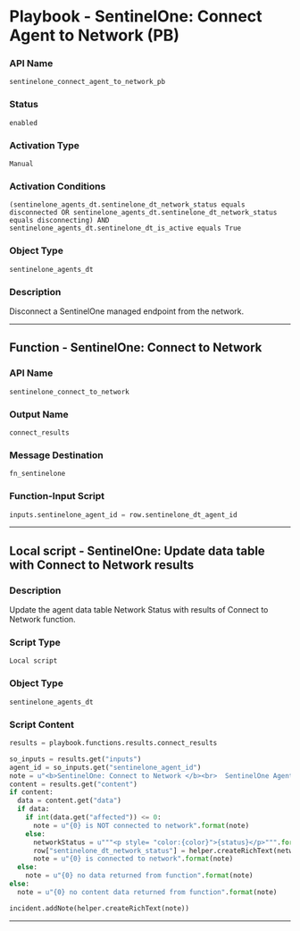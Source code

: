 <!--
    DO NOT MANUALLY EDIT THIS FILE
    THIS FILE IS AUTOMATICALLY GENERATED WITH resilient-sdk codegen
    Generated with resilient-sdk v50.0.151
-->

# Playbook - SentinelOne: Connect Agent to Network (PB)

### API Name
`sentinelone_connect_agent_to_network_pb`

### Status
`enabled`

### Activation Type
`Manual`

### Activation Conditions
`(sentinelone_agents_dt.sentinelone_dt_network_status equals disconnected OR sentinelone_agents_dt.sentinelone_dt_network_status equals disconnecting) AND sentinelone_agents_dt.sentinelone_dt_is_active equals True`

### Object Type
`sentinelone_agents_dt`

### Description
Disconnect a SentinelOne managed endpoint from the network.


---
## Function - SentinelOne: Connect to Network

### API Name
`sentinelone_connect_to_network`

### Output Name
`connect_results`

### Message Destination
`fn_sentinelone`

### Function-Input Script
```python
inputs.sentinelone_agent_id = row.sentinelone_dt_agent_id
```

---

## Local script - SentinelOne: Update data table with Connect to Network results 

### Description
Update the agent data table Network Status with results of Connect to Network function. 

### Script Type
`Local script`

### Object Type
`sentinelone_agents_dt`

### Script Content
```python
results = playbook.functions.results.connect_results

so_inputs = results.get("inputs")
agent_id = so_inputs.get("sentinelone_agent_id")
note = u"<b>SentinelOne: Connect to Network </b><br>  SentinelOne Agent Id: {0}".format(agent_id)
content = results.get("content")
if content:
  data = content.get("data")
  if data:
    if int(data.get("affected")) <= 0:
      note = u"{0} is NOT connected to network".format(note)
    else:
      networkStatus = u"""<p style= "color:{color}">{status}</p>""".format(color="green", status="connected")
      row["sentinelone_dt_network_status"] = helper.createRichText(networkStatus)
      note = u"{0} is connected to network".format(note)
  else:
    note = u"{0} no data returned from function".format(note)
else:
  note = u"{0} no content data returned from function".format(note)  

incident.addNote(helper.createRichText(note))

```

---

